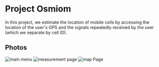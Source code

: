 # Project Osmiom

In this project, we estimate the location of mobile cells by accessing the location of the user's GPS and the signals repeatedly received by the user (which we separate by cell ID).

## Photos

![main menu](https://github.com/jasminet2001/osmiom/assets/16831241/b758b2c3-1379-40d4-b7d6-2f5a6b9a2ba7)
![measurement page](https://github.com/jasminet2001/osmiom/assets/16831241/7f1eefca-c5b7-4b9d-b2c2-84724c1bb64c)
![map Page](https://github.com/jasminet2001/osmiom/assets/16831241/5feef845-aa34-47ba-9590-648970d670c2)
